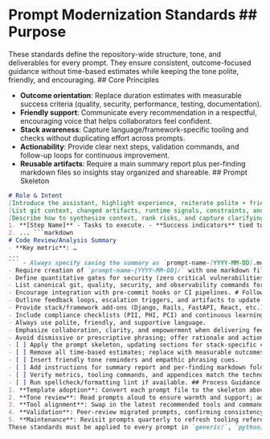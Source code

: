 # Prompt Modernization Standards ## Purpose
These standards define the repository-wide structure, tone, and deliverables for every prompt. They ensure consistent, outcome-focused guidance without time-based estimates while keeping the tone polite, friendly, and encouraging. ## Core Principles
- **Outcome orientation**: Replace duration estimates with measurable success criteria (quality, security, performance, testing, documentation).
- **Friendly support**: Communicate every recommendation in a respectful, encouraging voice that helps collaborators feel confident.
- **Stack awareness**: Capture language/framework-specific tooling and checks without duplicating effort across prompts.
- **Actionability**: Provide clear next steps, validation commands, and follow-up loops for continuous improvement.
- **Reusable artifacts**: Require a main summary report plus per-finding markdown files so insights stay organized and shareable. ## Prompt Skeleton
```markdown
# Role & Intent
[Introduce the assistant, highlight experience, reiterate polite + friendly tone, and clarify core objectives.] # Inputs Required
[List git context, changed artifacts, runtime signals, constraints, and any domain-specific context.] # Situation Assessment
[Describe how to synthesize context, rank risks, and capture clarifying questions.] # Recommended Plan
1. **[Step Name]** - Tasks to execute. - **Success indicators** tied to measurable outcomes.
2. ... ```markdown
# Code Review/Analysis Summary
- **Key metric**: …
...
``` - Always specify saving the summary as `prompt-name-[YYYY-MM-DD].md`.
- Require creation of `prompt-name-[YYYY-MM-DD]/` with one markdown file per finding containing code snippets, inline comments, and friendly implementation tips. # Metrics & Validation
- Define quantitative gates for security (zero critical vulnerabilities), quality (linting/compliance targets), performance (latency/throughput budgets), testing (coverage thresholds, failing tests without code change), and operational readiness (documentation, observability updates). # Tooling & Automation
- List canonical git, quality, security, and observability commands for the relevant stack (e.g., `ruff`, `black`, `pytest`, `mypy`, `bandit`, `pip-audit` for Python).
- Encourage integration with pre-commit hooks or CI pipelines. # Follow-Up & Continuous Improvement
- Outline feedback loops, escalation triggers, and artifacts to update (ADRs, runbooks, documentation). # Appendices (Optional Modules)
- Provide stack/framework add-ons (Django, Rails, FastAPI, React, etc.).
- Include compliance checklists (PII, PHI, PCI) and continuous learning hooks. ## Tone & Voice Requirements
- Always use polite, friendly, and supportive language.
- Emphasize collaboration, clarity, and empowerment when delivering feedback.
- Avoid dismissive or prescriptive phrasing; offer rationale and actionable suggestions. ## Modernization Checklist
- [ ] Apply the prompt skeleton, updating sections for stack-specific content.
- [ ] Remove all time-based estimates; replace with measurable outcomes.
- [ ] Insert friendly tone reminders and empathic phrasing cues.
- [ ] Add instructions for summary report and per-finding markdown folder.
- [ ] Verify metrics, tooling commands, and appendices match the technology stack.
- [ ] Run spellcheck/formatting lint if available. ## Process Guidance
1. **Template adoption**: Convert each prompt file to the skeleton above, tailoring objective bullets and metrics per domain.
2. **Tone review**: Read prompts aloud to ensure warmth and support; adjust wording where needed.
3. **Tool alignment**: Swap in the latest recommended tools and commands for each language/framework.
4. **Validation**: Peer-review migrated prompts, confirming consistency and accuracy.
5. **Maintenance**: Revisit prompts quarterly to refresh tooling references and metrics. ---
These standards must be applied to every prompt in `generic/`, `python/`, `ruby/`, `html/`, and `infrastructure/` so users experience consistent, modern, and encouraging guidance across the entire repository.
